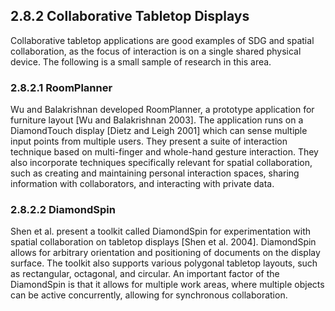 ## 2.8.2 Collaborative Tabletop Displays

Collaborative tabletop applications are good examples of SDG and spatial collaboration, as the focus of interaction is on a single shared physical device. The following is a small sample of research in this area.

### 2.8.2.1 RoomPlanner

Wu and Balakrishnan developed RoomPlanner, a prototype application for furniture layout [Wu and Balakrishnan 2003]. The application runs on a DiamondTouch display [Dietz and Leigh 2001] which can sense multiple input points from multiple users. They present a suite of interaction technique based on multi-finger and whole-hand gesture interaction. They also incorporate techniques specifically relevant for spatial collaboration, such as creating and maintaining personal interaction spaces, sharing information with collaborators, and interacting with private data.

### 2.8.2.2 DiamondSpin

Shen et al. present a toolkit called DiamondSpin for experimentation with spatial collaboration on tabletop displays [Shen et al. 2004]. DiamondSpin allows for arbitrary orientation and positioning of documents on the display surface. The toolkit also supports various polygonal tabletop layouts, such as rectangular, octagonal, and circular. An important factor of the DiamondSpin is that it allows for multiple work areas, where multiple objects can be active concurrently, allowing for synchronous collaboration.